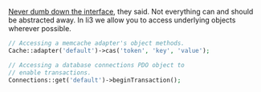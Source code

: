 
[Never dumb down the interface](www.catb.org/esr/writings/taouu/html/ch01s03.html), they said. 
Not everything can and should be abstracted away. In li3 we allow you to access underlying
objects wherever possible.

```php
// Accessing a memcache adapter's object methods.
Cache::adapter('default')->cas('token', 'key', 'value');

// Accessing a database connections PDO object to 
// enable transactions.
Connections::get('default')->beginTransaction();
```

